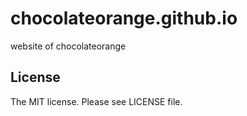 # chocolateorange.github.io

website of chocolateorange

## License

The MIT license. Please see LICENSE file.

